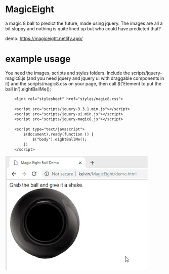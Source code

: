 # MagicEight
a magic 8 ball to predict the future, made using jquery. The images are all a bit sloppy and nothing is quite lined up but who could have predicted that?

demo:
https://magiceight.netlify.app/

# example usage

You need the images, scripts and styles folders. Include the scripts/jquery-magic8.js (and you need jquery and jquery ui with draggable components in it) and the scripts/magic8.css on your page, then call $('Element to put the ball in').eightBallMe();

```
    <link rel="stylesheet" href="styles/magic8.css">
    
    <script src="scripts/jquery-3.3.1.min.js"></script>
    <script src="scripts/jquery-ui.min.js"></script>
    <script src="scripts/jquery-magic8.js"></script>

    <script type="text/javascript">
        $(document).ready(function () {
            $("body").eightBallMe();
        })
    </script>
```



![Example 1](Magic8BallExample2.gif?raw=true "Example 1")
